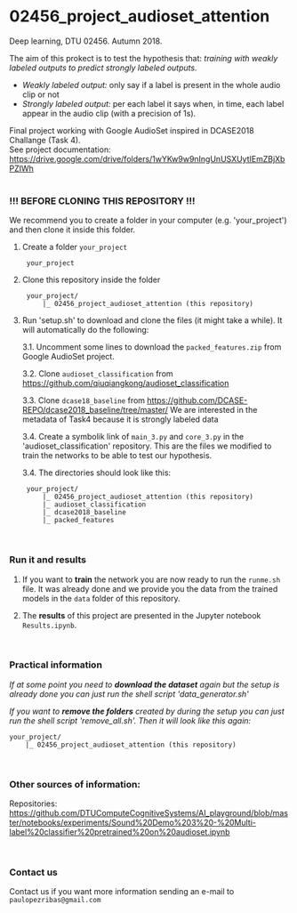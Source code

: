 # 02456_project_audioset_attention
Deep learning, DTU 02456. Autumn 2018.<br>

The aim of this prokect is to test the hypothesis that: <i>training with weakly labeled outputs to predict strongly labeled outputs.</i><br>

<ul>
	<li><i>Weakly labeled output:</i> only say if a label is present in the whole audio clip or not</li>
	<li><i>Strongly labeled output:</i> per each label it says when, in time, each label appear in the audio clip (with a precision of 1s).</li>
</ul>

Final project working with Google AudioSet inspired in DCASE2018 Challange (Task 4).<br>
See project documentation: https://drive.google.com/drive/folders/1wYKw9w9nIngUnUSXUytIEmZBjXbPZIWh<br><br>


### !!! BEFORE CLONING THIS REPOSITORY !!!
We recommend you to create a folder in your computer (e.g. 'your_project') and then clone it inside this folder.<br>

1. Create a folder `your_project`

		your_project


2. Clone this repository inside the folder

		your_project/
		    |_ 02456_project_audioset_attention (this repository)


3. Run 'setup.sh' to download and clone the files (it might take a while). It will automatically do the following:

	3.1. Uncomment some lines to download the `packed_features.zip` from Google AudioSet project.

	3.2. Clone `audioset_classification` from https://github.com/qiuqiangkong/audioset_classification

	3.3. Clone `dcase18_baseline` from https://github.com/DCASE-REPO/dcase2018_baseline/tree/master/ We are interested in the metadata of Task4 because it is strongly labeled data

	3.4. Create a symbolik link of `main_3.py` and `core_3.py` in the 'audioset_classification' repository. This are the files we modified to train the networks to be able to test our hypothesis.

	3.4. The directories should look like this:

		your_project/
		    |_ 02456_project_audioset_attention (this repository)
		    |_ audioset_classification
		    |_ dcase2018_baseline
		    |_ packed_features
<br>

### Run it and results
1. If you want to <b>train</b> the network you are now ready to run the `runme.sh` file. It was already done and we provide you the data from the trained models in the `data` folder of this repository.

2. The <b>results</b> of this project are presented in the Jupyter notebook `Results.ipynb`.

<br>

### Practical information

*If at some point you need to <b>download the dataset</b> again but the setup is already done you can just run the shell script 'data_generator.sh'*


*If you want to <b>remove the folders</b> created by during the setup you can just run the shell script 'remove_all.sh'. Then it will look like this again:*

	your_project/
	    |_ 02456_project_audioset_attention (this repository)

<br>

### Other sources of information:
Repositories:
https://github.com/DTUComputeCognitiveSystems/AI_playground/blob/master/notebooks/experiments/Sound%20Demo%203%20-%20Multi-label%20classifier%20pretrained%20on%20audioset.ipynb

<br>

### Contact us
Contact us if you want more information sending an e-mail to `paulopezribas@gmail.com`
